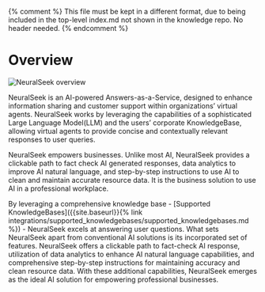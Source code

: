 {% comment %} This file must be kept in a different format, due to being included in the top-level index.md not shown in the knowledge repo. No header needed. {% endcomment %}

# Overview
![NeuralSeek overview](overview/images/ns_overview.png)

NeuralSeek is an AI-powered Answers-as-a-Service, designed to enhance information sharing and customer support within organizations’ virtual agents. NeuralSeek works by leveraging the capabilities of a sophisticated Large Language Model(LLM) and the users’ corporate KnowledgeBase, allowing virtual agents to provide concise and contextually relevant responses to user queries.

NeuralSeek empowers businesses. Unlike most AI, NeuralSeek provides a clickable path to fact check AI generated responses, data analytics to improve AI natural language, and step-by-step instructions to use AI to clean and maintain accurate resource data. It is the business solution to use AI in a professional workplace.

By leveraging a comprehensive knowledge base - [Supported KnowledgeBases]({{site.baseurl}}{% link integrations/supported_knowledgebases/supported_knowledgebases.md %}) - NeuralSeek excels at answering user questions. What sets NeuralSeek apart from conventional AI solutions is its incorporated set of features. NeuralSeek offers a clickable path to fact-check AI response, utilization of data analytics to enhance AI natural language capabilities, and comprehensive step-by-step instructions for maintaining accuracy and clean resource data. With these additional capabilities, NeuralSeek emerges as the ideal AI solution for empowering professional businesses.
